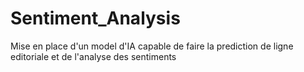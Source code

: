 # Sentiment_Analysis
Mise en place d'un model d'IA capable de faire la prediction de ligne editoriale et de l'analyse des sentiments
